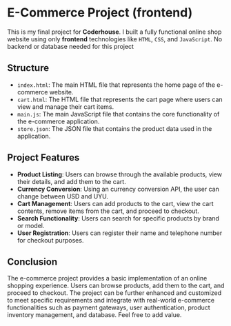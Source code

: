 # E-Commerce Project (frontend)

This is my final project for **Coderhouse**. I built a fully functional online shop website using only **frontend** technologies like `HTML`, `CSS`, and `JavaScript`. No backend or database needed for this project

## Structure

- `index.html`: The main HTML file that represents the home page of the e-commerce website.
- `cart.html`: The HTML file that represents the cart page where users can view and manage their cart items.
- `main.js`: The main JavaScript file that contains the core functionality of the e-commerce application.
- `store.json`: The JSON file that contains the product data used in the application.

## Project Features

- **Product Listing**: Users can browse through the available products, view their details, and add them to the cart.
- **Currency Conversion**: Using an currency conversion API, the user can change between USD and UYU.
- **Cart Management**: Users can add products to the cart, view the cart contents, remove items from the cart, and proceed to checkout.
- **Search Functionality**: Users can search for specific products by brand or model.
- **User Registration**: Users can register their name and telephone number for checkout purposes.

## Conclusion

The e-commerce project provides a basic implementation of an online shopping experience. Users can browse products, add them to the cart, and proceed to checkout. The project can be further enhanced and customized to meet specific requirements and integrate with real-world e-commerce functionalities such as payment gateways, user authentication, product inventory management, and database. Feel free to add value.
